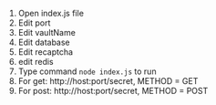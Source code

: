 1. Open index.js file
2. Edit port
3. Edit vaultName
4. Edit database
5. Edit recaptcha
6. edit redis
7. Type command `node index.js` to run
8. For get: http://host:port/secret, METHOD = GET
9. For post: http://host:port/secret, METHOD = POST